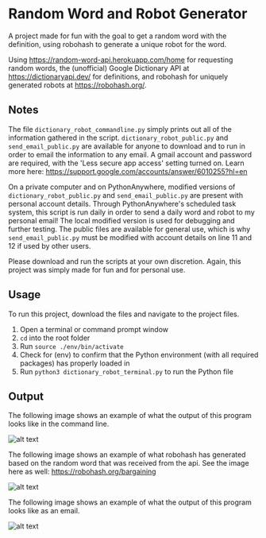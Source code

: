 # Random Word and Robot Generator
A project made for fun with the goal to get a random word with the definition, using robohash to generate a unique robot for the word. 

Using https://random-word-api.herokuapp.com/home for requesting random words, the (unofficial) Google Dictionary API at https://dictionaryapi.dev/ for definitions, and robohash for uniquely generated robots at https://robohash.org/.

## Notes

The file ```dictionary_robot_commandline.py``` simply prints out all of the information gathered in the script.
```dictionary_robot_public.py``` and ```send_email_public.py``` are available for anyone to download and to run in order to email the information to any email. A gmail account and password are required, with the 'Less secure app access' setting turned on. Learn more here: https://support.google.com/accounts/answer/6010255?hl=en

On a private computer and on PythonAnywhere, modified versions of ```dictionary_robot_public.py``` and ```send_email_public.py``` are present with personal account details. Through PythonAnywhere's scheduled task system, this script is run daily in order to send a daily word and robot to my personal email! The local modified version is used for debugging and further testing. The public files are available for general use, which is why ```send_email_public.py``` must be modified with account details on line 11 and 12 if used by other users.

Please download and run the scripts at your own discretion. Again, this project was simply made for fun and for personal use.

## Usage
To run this project, download the files and navigate to the project files.
1. Open a terminal or command prompt window
2. ```cd``` into the root folder
3. Run ```source ./env/bin/activate```
4. Check for (env) to confirm that the Python environment (with all required packages) has properly loaded in 
5. Run ```python3 dictionary_robot_terminal.py``` to run the Python file

## Output
The following image shows an example of what the output of this program looks like in the command line.

![alt text](commandline_output.png)

The following image shows an example of what robohash has generated based on the random word that was received from the api. See the image here as well: https://robohash.org/bargaining

![alt text](bargaining.png)

The following image shows an example of what the output of this program looks like as an email.

![alt text](email_output.png)

